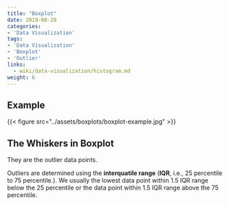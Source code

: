 ```yaml
---
title: "Boxplot"
date: 2019-08-20
categories:
- 'Data Visualization'
tags:
- 'Data Visualization'
- 'Boxplot'
- 'Outlier'
links:
  - wiki/data-visualization/histogram.md
weight: 6
---
```


## Example

{{< figure src="../assets/boxplots/boxplot-example.jpg" >}}

## The Whiskers in Boxplot

They are the outlier data points.

Outliers are determined using the **interquatile range** (**IQR**, i.e., 25 percentile to 75 percentile.). We usually the lowest data point within 1.5 IQR range below the 25 percentile or the data point within 1.5 IQR range above the 75 percentile.
